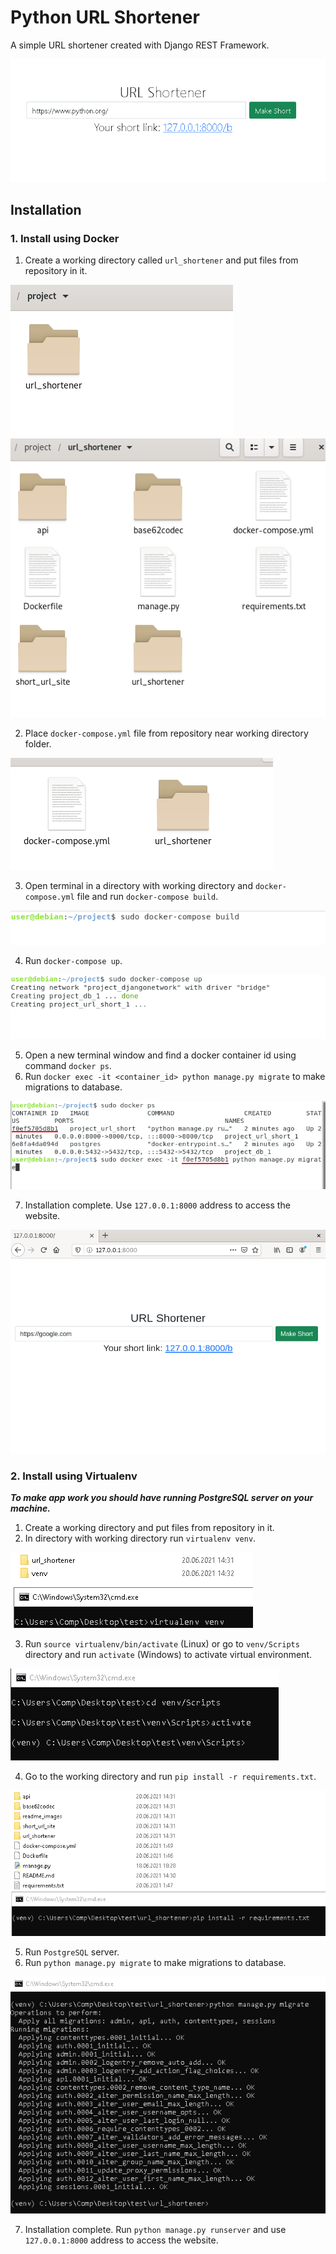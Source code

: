 # Python URL Shortener

A simple URL shortener created with Django REST Framework.

![alt text](https://github.com/zalexvic/python-url-shortener/blob/main/readme_images/main.png "Chat Room Image")

## Installation

### 1. Install using Docker

1. Create a working directory called ```url_shortener``` and put files from repository in it.
   
![alt text](https://github.com/zalexvic/python-url-shortener/blob/main/readme_images/docker_1_1.png "Docker Install 1.1")
![alt text](https://github.com/zalexvic/python-url-shortener/blob/main/readme_images/docker_1_2.png "Docker Install 1.2")

2. Place ```docker-compose.yml``` file from repository near working directory folder.
   
![alt text](https://github.com/zalexvic/python-url-shortener/blob/main/readme_images/docker_2.png "Docker Install 2")

3. Open terminal in a directory with working directory and ```docker-compose.yml``` file and run ```docker-compose build```.
   
![alt text](https://github.com/zalexvic/python-url-shortener/blob/main/readme_images/docker_3.png "Docker Install 3")

4. Run ```docker-compose up```.
   
![alt text](https://github.com/zalexvic/python-url-shortener/blob/main/readme_images/docker_4.png "Docker Install 4")

5. Open a new terminal window and find a docker container id using command ```docker ps```.
6. Run ```docker exec -it <container_id> python manage.py migrate``` to make migrations to database.
   
![alt text](https://github.com/zalexvic/python-url-shortener/blob/main/readme_images/docker_6.png "Docker Install 6")

7. Installation complete. Use ```127.0.0.1:8000``` address to access the website.
   
![alt text](https://github.com/zalexvic/python-url-shortener/blob/main/readme_images/docker_7.png "Docker Install 7")


### 2. Install using Virtualenv

***To make app work you should have running PostgreSQL server on your machine.*** 

1. Create a working directory and put files from repository in it.
2. In directory with working directory run ```virtualenv venv```.
   
![alt text](https://github.com/zalexvic/python-url-shortener/blob/main/readme_images/venv_2.png "Virtualenv Install 2")

3. Run ```source virtualenv/bin/activate``` (Linux) or go to ```venv/Scripts``` directory and run ```activate``` (Windows)  to activate virtual environment.
   
![alt text](https://github.com/zalexvic/python-url-shortener/blob/main/readme_images/venv_3.png "Virtualenv Install 3")

4. Go to the working directory and run ```pip install -r requirements.txt```.
   
![alt text](https://github.com/zalexvic/python-url-shortener/blob/main/readme_images/venv_4.png "Virtualenv Install 4")

5. Run ```PostgreSQL``` server.
6. Run ```python manage.py migrate``` to make migrations to database.
   
![alt text](https://github.com/zalexvic/python-url-shortener/blob/main/readme_images/venv_6.png "Virtualenv Install 6")

7. Installation complete. Run ```python manage.py runserver``` and use ```127.0.0.1:8000``` address to access the website.